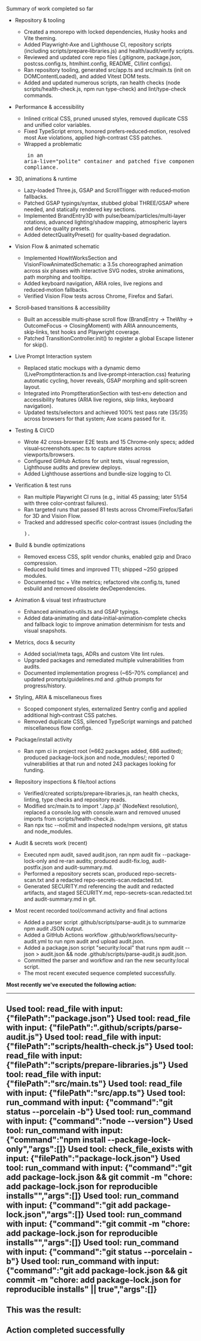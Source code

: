 Summary of work completed so far

- Repository & tooling
  - Created a monorepo with locked dependencies, Husky hooks and Vite theming.
  - Added Playwright‑Axe and Lighthouse CI, repository scripts (including scripts/prepare‑libraries.js) and health/audit/verify scripts.
  - Reviewed and updated core repo files (.gitignore, package.json, postcss.config.ts, htmlhint.config, README, CI/lint configs).
  - Ran repository tooling, generated src/app.ts and src/main.ts (init on DOMContentLoaded), and added Vitest DOM tests.
  - Added and updated numerous scripts, ran health checks (node scripts/health-check.js, npm run type-check) and lint/type-check commands.

- Performance & accessibility
  - Inlined critical CSS, pruned unused styles, removed duplicate CSS and unified color variables.
  - Fixed TypeScript errors, honored prefers‑reduced‑motion, resolved most Axe violations, applied high‑contrast CSS patches.
  - Wrapped a problematic <pre class="prompt-content"> in an aria‑live="polite" container and patched five components for ARIA compliance.

- 3D, animations & runtime
  - Lazy‑loaded Three.js, GSAP and ScrollTrigger with reduced‑motion fallbacks.
  - Patched GSAP typings/syntax, stubbed global THREE/GSAP where needed, and statically rendered key sections.
  - Implemented BrandEntry3D with pulse/beam/particles/multi‑layer rotations, advanced lighting/shadow mapping, atmospheric layers and device quality presets.
  - Added detectQualityPreset() for quality‑based degradation.

- Vision Flow & animated schematic
  - Implemented HowItWorksSection and VisionFlowAnimatedSchematic: a 3.5s choreographed animation across six phases with interactive SVG nodes, stroke animations, path morphing and tooltips.
  - Added keyboard navigation, ARIA roles, live regions and reduced‑motion fallbacks.
  - Verified Vision Flow tests across Chrome, Firefox and Safari.

- Scroll‑based transitions & accessibility
  - Built an accessible multi‑phase scroll flow (BrandEntry → TheWhy → OutcomeFocus → ClosingMoment) with ARIA announcements, skip‑links, test hooks and Playwright coverage.
  - Patched TransitionController.init() to register a global Escape listener for skip().

- Live Prompt Interaction system
  - Replaced static mockups with a dynamic demo (LivePromptInteraction.ts and live‑prompt‑interaction.css) featuring automatic cycling, hover reveals, GSAP morphing and split‑screen layout.
  - Integrated into PromptIterationSection with test‑env detection and accessibility features (ARIA live regions, skip links, keyboard navigation).
  - Updated tests/selectors and achieved 100% test pass rate (35/35) across browsers for that system; Axe scans passed for it.

- Testing & CI/CD
  - Wrote 42 cross‑browser E2E tests and 15 Chrome‑only specs; added visual‑screenshots.spec.ts to capture states across viewports/browsers.
  - Configured GitHub Actions for unit tests, visual regression, Lighthouse audits and preview deploys.
  - Added Lighthouse assertions and bundle‑size logging to CI.

- Verification & test runs
  - Ran multiple Playwright CI runs (e.g., initial 45 passing; later 51/54 with three color‑contrast failures).
  - Ran targeted runs that passed 81 tests across Chrome/Firefox/Safari for 3D and Vision Flow.
  - Tracked and addressed specific color‑contrast issues (including the <pre>).

- Build & bundle optimizations
  - Removed excess CSS, split vendor chunks, enabled gzip and Draco compression.
  - Reduced build times and improved TTI; shipped ~250 gzipped modules.
  - Documented tsc + Vite metrics; refactored vite.config.ts, tuned esbuild and removed obsolete devDependencies.

- Animation & visual test infrastructure
  - Enhanced animation‑utils.ts and GSAP typings.
  - Added data‑animating and data‑initial‑animation‑complete checks and fallback logic to improve animation determinism for tests and visual snapshots.

- Metrics, docs & security
  - Added social/meta tags, ADRs and custom Vite lint rules.
  - Upgraded packages and remediated multiple vulnerabilities from audits.
  - Documented implementation progress (~65–70% compliance) and updated prompts/guidelines.md and .github prompts for progress/history.

- Styling, ARIA & miscellaneous fixes
  - Scoped component styles, externalized Sentry config and applied additional high‑contrast CSS patches.
  - Removed duplicate CSS, silenced TypeScript warnings and patched miscellaneous flow configs.

- Package/install activity
  - Ran npm ci in project root (≈662 packages added, 686 audited); produced package-lock.json and node_modules/; reported 0 vulnerabilities at that run and noted 243 packages looking for funding.

- Repository inspections & file/tool actions
  - Verified/created scripts/prepare‑libraries.js, ran health checks, linting, type checks and repository reads.
  - Modified src/main.ts to import './app.js' (NodeNext resolution), replaced a console.log with console.warn and removed unused imports from scripts/health-check.js.
  - Ran npx tsc --noEmit and inspected node/npm versions, git status and node_modules.

- Audit & secrets work (recent)
  - Executed npm audit, saved audit.json, ran npm audit fix --package-lock-only and re-ran audits; produced audit-fix.log, audit-postfix.json and audit-summary.md.
  - Performed a repository secrets scan, produced repo-secrets-scan.txt and a redacted repo-secrets-scan.redacted.txt.
  - Generated SECURITY.md referencing the audit and redacted artifacts, and staged SECURITY.md, repo-secrets-scan.redacted.txt and audit-summary.md in git.

- Most recent recorded tool/command activity and final actions
  - Added a parser script .github/scripts/parse-audit.js to summarize npm audit JSON output.
  - Added a GitHub Actions workflow .github/workflows/security-audit.yml to run npm audit and upload audit.json.
  - Added a package.json script "security:local" that runs npm audit --json > audit.json && node .github/scripts/parse-audit.js audit.json.
  - Committed the parser and workflow and ran the new security:local script.
  - The most recent executed sequence completed successfully.

**Most recently we've executed the following action:**

---
Used tool: read_file with input: {"filePath":"package.json"}
Used tool: read_file with input: {"filePath":".github/scripts/parse-audit.js"}
Used tool: read_file with input: {"filePath":"scripts/health-check.js"}
Used tool: read_file with input: {"filePath":"scripts/prepare-libraries.js"}
Used tool: read_file with input: {"filePath":"src/main.ts"}
Used tool: read_file with input: {"filePath":"src/app.ts"}
Used tool: run_command with input: {"command":"git status --porcelain -b"}
Used tool: run_command with input: {"command":"node --version"}
Used tool: run_command with input: {"command":"npm install --package-lock-only","args":[]}
Used tool: check_file_exists with input: {"filePath":"package-lock.json"}
Used tool: run_command with input: {"command":"git add package-lock.json && git commit -m \"chore: add package-lock.json for reproducible installs\"","args":[]}
Used tool: run_command with input: {"command":"git add package-lock.json","args":[]}
Used tool: run_command with input: {"command":"git commit -m \"chore: add package-lock.json for reproducible installs\"","args":[]}
Used tool: run_command with input: {"command":"git status --porcelain -b"}
Used tool: run_command with input: {"command":"git add package-lock.json && git commit -m \"chore: add package-lock.json for reproducible installs\" || true","args":[]}
---

**This was the result:**
---
Action completed successfully
---
